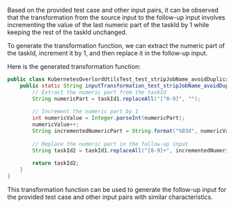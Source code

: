 Based on the provided test case and other input pairs, it can be observed that the transformation from the source input to the follow-up input involves incrementing the value of the last numeric part of the taskId by 1 while keeping the rest of the taskId unchanged.

To generate the transformation function, we can extract the numeric part of the taskId, increment it by 1, and then replace it in the follow-up input.

Here is the generated transformation function:

```java
public class KubernetesOverlordUtilsTest_test_stripJobName_avoidDuplicatesWithLongDataSourceName {
    public static String inputTransformation_test_stripJobName_avoidDuplicatesWithLongDataSourceName(String taskId1)  {
        // Extract the numeric part from the taskId
        String numericPart = taskId1.replaceAll("[^0-9]", "");
        
        // Increment the numeric part by 1
        int numericValue = Integer.parseInt(numericPart);
        numericValue++;
        String incrementedNumericPart = String.format("%03d", numericValue);
        
        // Replace the numeric part in the follow-up input
        String taskId2 = taskId1.replaceAll("[0-9]+", incrementedNumericPart);
        
        return taskId2;
    }
}
```

This transformation function can be used to generate the follow-up input for the provided test case and other input pairs with similar characteristics.